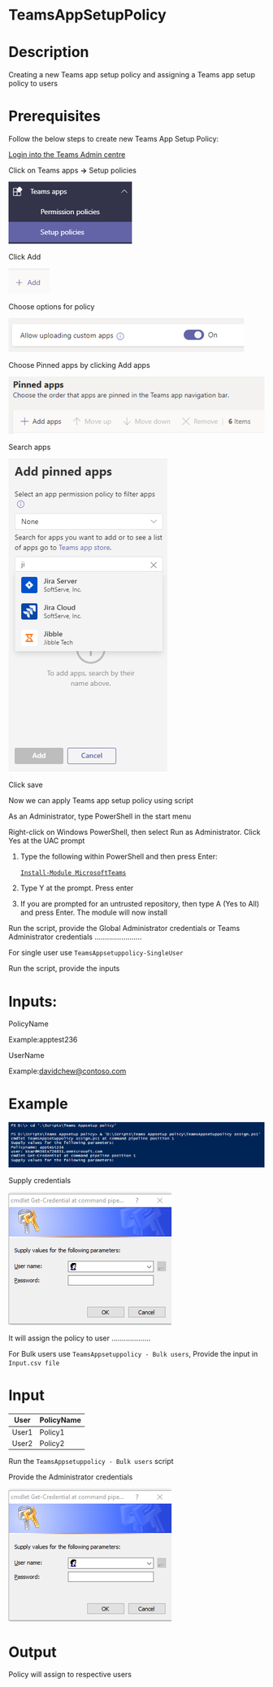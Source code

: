 # TeamsAppSetupPolicy

# Description

Creating a new Teams app setup policy and assigning a Teams app setup policy to users

# Prerequisites

Follow the below steps to create new Teams App Setup Policy:

[Login into the Teams Admin centre](https://admin.teams.microsoft.com)

Click on Teams apps **&rightarrow;** Setup policies

![SetupPolicy](https://github.com/Geetha63/MS-Teams-Scripts/blob/master/Images/TeamsAppSetupPolicy-setuppoliocy.png)

Click Add

![Add](https://github.com/Geetha63/MS-Teams-Scripts/blob/master/Images/TeamsAppSetupPolicy-Add.png)

Choose options for policy

![Chooseoption](https://github.com/Geetha63/MS-Teams-Scripts/blob/master/Images/TeamsAppSetupPolicy-choose%20option.png)

Choose Pinned apps by clicking Add apps

![ChoosePinnedApps](https://github.com/Geetha63/MS-Teams-Scripts/blob/master/Images/TeamsAppSetupPolicy-PinnedApps.png)

 Search apps 

 ![AddPinnedApps](https://github.com/Geetha63/MS-Teams-Scripts/blob/master/Images/TeamsAppSetupPolicy-AddPinnedApps.png)

 Click save

Now we can apply Teams app setup policy using script

As an Administrator, type PowerShell in the start menu

Right-click on Windows PowerShell, then select Run as Administrator. Click Yes at the UAC prompt

1.	Type the following within PowerShell and then press Enter:

     [`Install-Module MicrosoftTeams`](https://docs.microsoft.com/en-us/microsoftteams/teams-powershell-install)
     
2.	Type Y at the prompt. Press enter

3.	If you are prompted for an untrusted repository, then type A (Yes to All) and press Enter. The module will now install

Run the script, provide the Global Administrator credentials or Teams Administrator credentials
      .......................

For single user use `TeamsAppsetuppolicy-SingleUser`

Run the script, provide the inputs

  # Inputs:
  
  PolicyName 
  
   Example:apptest236
    
  UserName 
  
   Example:davidchew@contoso.com

# Example

![DetailsScreenshot](https://github.com/Geetha63/MS-Teams-Scripts/blob/master/Images/TeamsAppSetupPolicy-Deatilsscreenshot.png)

Supply credentials

![Credentials](https://github.com/Geetha63/MS-Teams-Scripts/blob/master/Images/TeamsAppSetupPolicy-Credentialspage.png)

It will assign the policy to user
     ...................
                          
For Bulk users use `TeamsAppsetuppolicy - Bulk users`, 
Provide the input in `Input.csv file`

# Input

  | User     | PolicyName    |
  |----------|------------   |
  | User1    | Policy1       |
  | User2    | Policy2       |


Run the `TeamsAppsetuppolicy - Bulk users` script

Provide the Administrator credentials

![Credentials](https://github.com/Geetha63/MS-Teams-Scripts/blob/master/Images/TeamsAppSetupPolicy-Credentialspage.png)

# Output

Policy will assign to respective users
